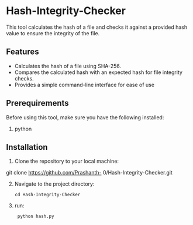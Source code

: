 # Hash-Integrity-Checker

This tool calculates the hash of a file and checks it against a provided hash value to ensure the integrity of the file.

## Features

- Calculates the hash of a file using SHA-256.
- Compares the calculated hash with an expected hash for file integrity checks.
- Provides a simple command-line interface for ease of use

## Prerequirements

Before using this tool, make sure you have the following installed:

1. python

## Installation

1. Clone the repository to your local machine:

git clone https://github.com/Prashanth-  0/Hash-Integrity-Checker.git

2. Navigate to the project directory:

       cd Hash-Integrity-Checker

3. run:

        python hash.py

